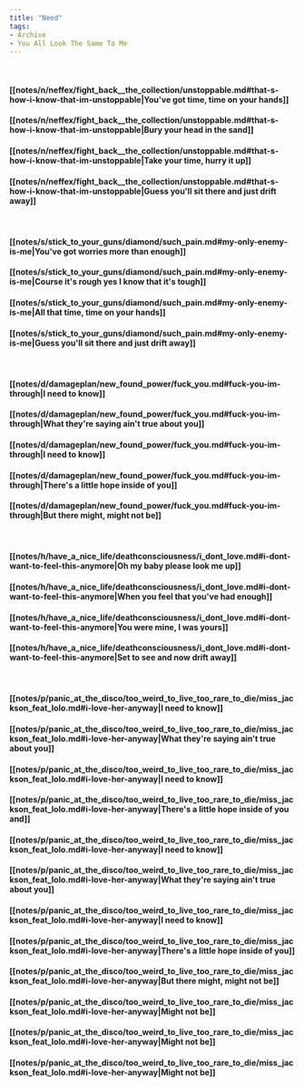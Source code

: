 ```yaml
---
title: "Need"
tags:
- Archive
- You All Look The Same To Me
---
```

&nbsp;
#### [[notes/n/neffex/fight_back__the_collection/unstoppable.md#that-s-how-i-know-that-im-unstoppable|You've got time, time on your hands]]
#### [[notes/n/neffex/fight_back__the_collection/unstoppable.md#that-s-how-i-know-that-im-unstoppable|Bury your head in the sand]]
#### [[notes/n/neffex/fight_back__the_collection/unstoppable.md#that-s-how-i-know-that-im-unstoppable|Take your time, hurry it up]]
#### [[notes/n/neffex/fight_back__the_collection/unstoppable.md#that-s-how-i-know-that-im-unstoppable|Guess you'll sit there and just drift away]]
&nbsp;
#### [[notes/s/stick_to_your_guns/diamond/such_pain.md#my-only-enemy-is-me|You've got worries more than enough]]
#### [[notes/s/stick_to_your_guns/diamond/such_pain.md#my-only-enemy-is-me|Course it's rough yes I know that it's tough]]
#### [[notes/s/stick_to_your_guns/diamond/such_pain.md#my-only-enemy-is-me|All that time, time on your hands]]
#### [[notes/s/stick_to_your_guns/diamond/such_pain.md#my-only-enemy-is-me|Guess you'll sit there and just drift away]]
&nbsp;
#### [[notes/d/damageplan/new_found_power/fuck_you.md#fuck-you-im-through|I need to know]]
#### [[notes/d/damageplan/new_found_power/fuck_you.md#fuck-you-im-through|What they're saying ain't true about you]]
#### [[notes/d/damageplan/new_found_power/fuck_you.md#fuck-you-im-through|I need to know]]
#### [[notes/d/damageplan/new_found_power/fuck_you.md#fuck-you-im-through|There's a little hope inside of you]]
#### [[notes/d/damageplan/new_found_power/fuck_you.md#fuck-you-im-through|But there might, might not be]]
&nbsp;
#### [[notes/h/have_a_nice_life/deathconsciousness/i_dont_love.md#i-dont-want-to-feel-this-anymore|Oh my baby please look me up]]
#### [[notes/h/have_a_nice_life/deathconsciousness/i_dont_love.md#i-dont-want-to-feel-this-anymore|When you feel that you've had enough]]
#### [[notes/h/have_a_nice_life/deathconsciousness/i_dont_love.md#i-dont-want-to-feel-this-anymore|You were mine, I was yours]]
#### [[notes/h/have_a_nice_life/deathconsciousness/i_dont_love.md#i-dont-want-to-feel-this-anymore|Set to see and now drift away]]
&nbsp;
#### [[notes/p/panic_at_the_disco/too_weird_to_live_too_rare_to_die/miss_jackson_feat_lolo.md#i-love-her-anyway|I need to know]]
#### [[notes/p/panic_at_the_disco/too_weird_to_live_too_rare_to_die/miss_jackson_feat_lolo.md#i-love-her-anyway|What they're saying ain't true about you]]
#### [[notes/p/panic_at_the_disco/too_weird_to_live_too_rare_to_die/miss_jackson_feat_lolo.md#i-love-her-anyway|I need to know]]
#### [[notes/p/panic_at_the_disco/too_weird_to_live_too_rare_to_die/miss_jackson_feat_lolo.md#i-love-her-anyway|There's a little hope inside of you and]]
#### [[notes/p/panic_at_the_disco/too_weird_to_live_too_rare_to_die/miss_jackson_feat_lolo.md#i-love-her-anyway|I need to know]]
#### [[notes/p/panic_at_the_disco/too_weird_to_live_too_rare_to_die/miss_jackson_feat_lolo.md#i-love-her-anyway|What they're saying ain't true about you]]
#### [[notes/p/panic_at_the_disco/too_weird_to_live_too_rare_to_die/miss_jackson_feat_lolo.md#i-love-her-anyway|I need to know]]
#### [[notes/p/panic_at_the_disco/too_weird_to_live_too_rare_to_die/miss_jackson_feat_lolo.md#i-love-her-anyway|There's a little hope inside of you]]
#### [[notes/p/panic_at_the_disco/too_weird_to_live_too_rare_to_die/miss_jackson_feat_lolo.md#i-love-her-anyway|But there might, might not be]]
#### [[notes/p/panic_at_the_disco/too_weird_to_live_too_rare_to_die/miss_jackson_feat_lolo.md#i-love-her-anyway|Might not be]]
#### [[notes/p/panic_at_the_disco/too_weird_to_live_too_rare_to_die/miss_jackson_feat_lolo.md#i-love-her-anyway|Might not be]]
#### [[notes/p/panic_at_the_disco/too_weird_to_live_too_rare_to_die/miss_jackson_feat_lolo.md#i-love-her-anyway|Might not be]]
